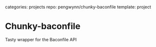 categories: projects
repo: pengwynn/chunky-baconfile
template: project

# Chunky-baconfile

Tasty wrapper for the Baconfile API

<!--more -->
